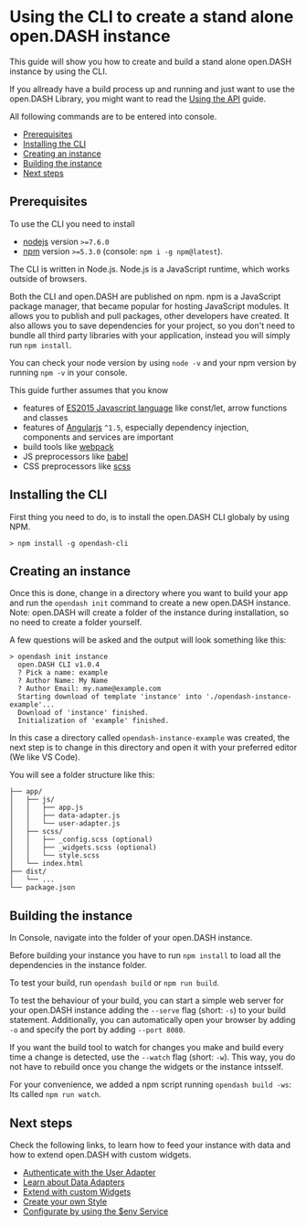 # Using the CLI to create a stand alone open.DASH instance

This guide will show you how to create and build a stand alone open.DASH instance by using the CLI.

If you allready have a build process up and running and just want to use the open.DASH Library, you might want to read the [Using the API](/guides/using-the-api.md) guide.

All following commands are to be entered into console.

<!-- TOC depthFrom:2 depthTo:6 -->

- [Prerequisites](#prerequisites)
- [Installing the CLI](#installing-the-cli)
- [Creating an instance](#creating-an-instance)
- [Building the instance](#building-the-instance)
- [Next steps](#next-steps)

<!-- /TOC -->

## Prerequisites 

To use the CLI you need to install

- [nodejs](https://nodejs.org/en/) version  `>=7.6.0` 
- [npm](https://www.npmjs.com/get-npm) version `>=5.3.0` (console: `npm i -g npm@latest`).

The CLI is written in Node.js. Node.js is a JavaScript runtime, which works outside of browsers.

Both the CLI and open.DASH are published on npm. npm is a JavaScript package manager, that became popular for hosting JavaScript modules. It allows you to publish and pull packages, other developers have created. It also allows you to save dependencies for your project, so you don't need to bundle all third party libraries with your application, instead you will simply run `npm install`.

You can check your node version by using `node -v` and your npm version by running `npm -v` in your console.

This guide further assumes that you know 
 - features of [ES2015 Javascript language](https://babeljs.io/learn-es2015/) like const/let, arrow functions and classes
 - features of [Angularjs](https://angularjs.org/) `^1.5`, especially dependency injection, components and services are important 
 - build tools like [webpack](https://webpack.js.org/)
 - JS preprocessors like [babel](https://babeljs.io/)
 - CSS preprocessors like [scss](http://sass-lang.com/)

## Installing the CLI

First thing you need to do, is to install the open.DASH CLI globaly by using NPM.

```
> npm install -g opendash-cli
```

## Creating an instance

Once this is done, change in a directory where you want to build your app and run the `opendash init` command to create a new open.DASH instance.
Note: open.DASH will create a folder of the instance during installation, so no need to create a folder yourself.

A few questions will be asked and the output will look something like this:

```
> opendash init instance
  open.DASH CLI v1.0.4
  ? Pick a name: example
  ? Author Name: My Name
  ? Author Email: my.name@example.com
  Starting download of template 'instance' into './opendash-instance-example'...
  Download of 'instance' finished.
  Initialization of 'example' finished.
```

In this case a directory called `opendash-instance-example` was created, the next step is to change in this directory and open it with your preferred editor (We like VS Code).

You will see a folder structure like this:

```
├── app/
│   ├── js/
│   │   ├── app.js
│   │   ├── data-adapter.js
│   │   └── user-adapter.js
│   ├── scss/
│   │   ├── _config.scss (optional)
│   │   ├── _widgets.scss (optional)
│   │   └── style.scss
│   └── index.html
├── dist/
│   └── ...
└── package.json
```

## Building the instance

In Console, navigate into the folder of your open.DASH instance.

Before building your instance you have to run `npm install` to load all the dependencies in the instance folder.

To test your build, run `opendash build` or `npm run build`.

To test the behaviour of your build, you can start a simple web server for your open.DASH instance adding the `--serve` flag (short: `-s`) to your build statement.
Additionally, you can automatically open your browser by adding `-o` and specify the port by adding `--port 8080`.

If you want the build tool to watch for changes you make and build every time a change is detected, use the `--watch` flag (short: `-w`).
This way, you do not have to rebuild once you change the widgets or the instance intsself.

For your convenience, we added a npm script running `opendash build -ws`: Its called `npm run watch`.

## Next steps

Check the following links, to learn how to feed your instance with data and how to extend open.DASH with custom widgets.

  - [Authenticate with the User Adapter](/guides/user-adapter.md)
  - [Learn about Data Adapters](/guides/data-adapter.md)
  - [Extend with custom Widgets](/guides/using-the-cli/widgets.md)
  - [Create your own Style](/guides/using-the-cli/style.md)
  - [Configurate by using the $env Service](/services/env.md)